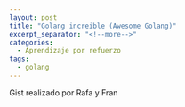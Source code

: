 ```yaml
---
layout: post
title: "Golang increible (Awesome Golang)"
excerpt_separator: "<!--more-->"
categories:
  - Aprendizaje por refuerzo
tags:
  - golang
---
```


Gist realizado por Rafa y Fran

<!--more-->

<script src="https://gist.github.com/eltrufas/6c3b9d0cc25b60e2d9f743aab0256aad.js"></script>
